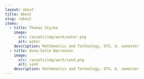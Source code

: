 ```yaml
---
layout: about
title: About
slug: /about
items:
  - title: Thomas Stycke
    image:
      src: /assets/img/work/water.png
      alt: water
    description: Mathematics and Technology, DTU, 6. semester 
  - title: Anna-Sofie Børrensen
    image:
      src: /assets/img/work/sand.png
      alt: sand
    description: Mathematics and Technology, DTU, 6. semester 
---
```


<style>
    .about-title {
        font-size: 26px; /* Adjust the font size of the title */
        font-weight: bold; /* Optionally adjust font weight */
    }
    
    .about-item {
        margin-bottom: 20px; /* Adjust the space between items */
    }
    
    .about-item img {
        max-width: 150px; /* Adjust the maximum width of the images */
        height: auto; /* Maintain aspect ratio */
    }
</style>

<br />
<br />